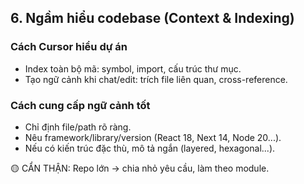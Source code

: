 ## 6. Ngầm hiểu codebase (Context & Indexing)

### Cách Cursor hiểu dự án
- Index toàn bộ mã: symbol, import, cấu trúc thư mục.
- Tạo ngữ cảnh khi chat/edit: trích file liên quan, cross-reference.

### Cách cung cấp ngữ cảnh tốt
- Chỉ định file/path rõ ràng.
- Nêu framework/library/version (React 18, Next 14, Node 20...).
- Nếu có kiến trúc đặc thù, mô tả ngắn (layered, hexagonal...).

🟡 CẨN THẬN: Repo lớn → chia nhỏ yêu cầu, làm theo module.
